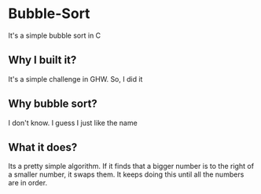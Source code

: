 # Bubble-Sort
It's a simple bubble sort in C
## Why I built it?  
It's a simple challenge in GHW. So, I did it  
## Why bubble sort?  
I don't know. I guess I just like the name  
## What it does?  
Its a pretty simple algorithm. If it finds that a bigger number is to the right of a smaller number, it swaps them. It keeps doing this until all the numbers are in order.
